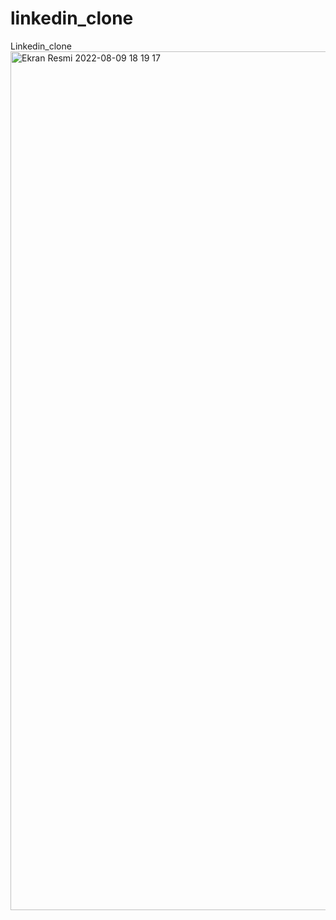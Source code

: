 # linkedin_clone
Linkedin_clone
<img width="1374" alt="Ekran Resmi 2022-08-09 18 19 17" src="https://user-images.githubusercontent.com/110667034/183689545-e57a5dca-9354-4905-98d4-7666d83300a7.png">
